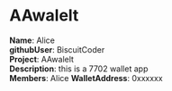 # AAwalelt

**Name**: Alice  
**githubUser**: BiscuitCoder  
**Project**: AAwalelt  
**Description**: this is a 7702 wallet app  
**Members**: Alice
 **WalletAddress**: 0xxxxxx
